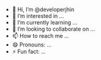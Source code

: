 - 👋 Hi, I’m @developerjhin
- 👀 I’m interested in ...
- 🌱 I’m currently learning ...
- 💞️ I’m looking to collaborate on ...
- 📫 How to reach me ...
- 😄 Pronouns: ...
- ⚡ Fun fact: ...

<!---
developerjhin/developerjhin is a ✨ special ✨ repository because its `README.md` (this file) appears on your GitHub profile.
You can click the Preview link to take a look at your changes.
--->
